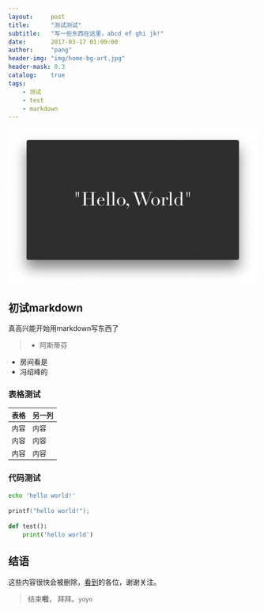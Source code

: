 ```yaml
---
layout:     post
title:      "测试测试"
subtitle:   "写一些东西在这里，abcd ef ghi jk!"
date:       2017-03-17 01:09:00
author:     "pang"
header-img: "img/home-bg-art.jpg"
header-mask: 0.3
catalog:    true
tags:
    - 测试
    - test
    - markdown
---
```




![](/img/posts/hello_world.jpg)
## 初试markdown
真高兴能开始用markdown写东西了
>* 阿斯蒂芬
* 房间看是
* 冯绍峰的

### 表格测试

|表格|另一列|
|----|----|
|内容|内容|
|内容|内容|
|内容|内容|

### 代码测试
```sh
echo 'hello world!'
```
```c
printf("hello world!");
```
```python
def test():
    print('hello world')
```

## 结语

这些内容很快会被删除，[看到](http://pangzengyao.com)的各位，谢谢关注。

>结束**啦**， 拜拜。`yoyo`
